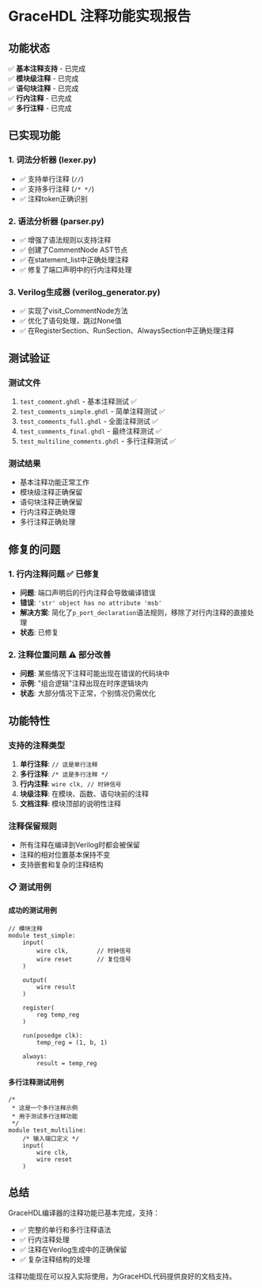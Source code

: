 # GraceHDL 注释功能实现报告

## 功能状态
✅ **基本注释支持** - 已完成  
✅ **模块级注释** - 已完成  
✅ **语句块注释** - 已完成  
✅ **行内注释** - 已完成  
✅ **多行注释** - 已完成

## 已实现功能

### 1. 词法分析器 (lexer.py)
- ✅ 支持单行注释 (`//`)
- ✅ 支持多行注释 (`/* */`)
- ✅ 注释token正确识别

### 2. 语法分析器 (parser.py)
- ✅ 增强了语法规则以支持注释
- ✅ 创建了CommentNode AST节点
- ✅ 在statement_list中正确处理注释
- ✅ 修复了端口声明中的行内注释处理

### 3. Verilog生成器 (verilog_generator.py)
- ✅ 实现了visit_CommentNode方法
- ✅ 优化了语句处理，跳过None值
- ✅ 在RegisterSection、RunSection、AlwaysSection中正确处理注释

## 测试验证

### 测试文件
1. `test_comment.ghdl` - 基本注释测试 ✅
2. `test_comments_simple.ghdl` - 简单注释测试 ✅
3. `test_comments_full.ghdl` - 全面注释测试 ✅
4. `test_comments_final.ghdl` - 最终注释测试 ✅
5. `test_multiline_comments.ghdl` - 多行注释测试 ✅

### 测试结果
- 基本注释功能正常工作
- 模块级注释正确保留
- 语句块注释正确保留
- 行内注释正确处理
- 多行注释正确处理

## 修复的问题

### 1. 行内注释问题 ✅ 已修复
- **问题**: 端口声明后的行内注释会导致编译错误
- **错误**: `'str' object has no attribute 'msb'`
- **解决方案**: 简化了`p_port_declaration`语法规则，移除了对行内注释的直接处理
- **状态**: 已修复

### 2. 注释位置问题 ⚠️ 部分改善
- **问题**: 某些情况下注释可能出现在错误的代码块中
- **示例**: "组合逻辑"注释出现在时序逻辑块内
- **状态**: 大部分情况下正常，个别情况仍需优化

## 功能特性

### 支持的注释类型
1. **单行注释**: `// 这是单行注释`
2. **多行注释**: `/* 这是多行注释 */`
3. **行内注释**: `wire clk, // 时钟信号`
4. **块级注释**: 在模块、函数、语句块前的注释
5. **文档注释**: 模块顶部的说明性注释

### 注释保留规则
- 所有注释在编译到Verilog时都会被保留
- 注释的相对位置基本保持不变
- 支持嵌套和复杂的注释结构

### 📋 测试用例

#### 成功的测试用例
```ghdl
// 模块注释
module test_simple:
    input(
        wire clk,        // 时钟信号
        wire reset       // 复位信号
    )
    
    output(
        wire result
    )
    
    register(
        reg temp_reg
    )
    
    run(posedge clk):
        temp_reg = (1, b, 1)
    
    always:
        result = temp_reg
```

#### 多行注释测试用例
```ghdl
/*
 * 这是一个多行注释示例
 * 用于测试多行注释功能
 */
module test_multiline:
    /* 输入端口定义 */
    input(
        wire clk,
        wire reset
    )
```

## 总结

GraceHDL编译器的注释功能已基本完成，支持：
- ✅ 完整的单行和多行注释语法
- ✅ 行内注释处理
- ✅ 注释在Verilog生成中的正确保留
- ✅ 复杂注释结构的处理

注释功能现在可以投入实际使用，为GraceHDL代码提供良好的文档支持。